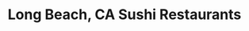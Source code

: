 ---
layout: city
title: Long Beach, CA Sushi Restaurants
permalink: /california/long-beach/
stateAbbr: CA
stateName: California
cityName: Long Beach
---